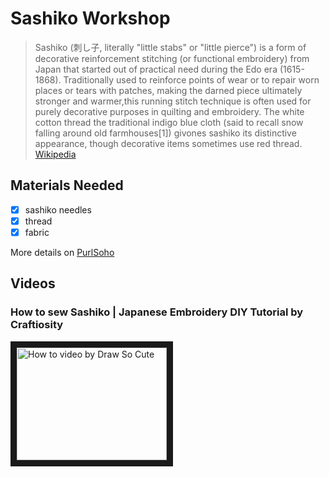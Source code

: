 # Sashiko Workshop 
> Sashiko (刺し子, literally "little stabs" or "little pierce") is a form of decorative reinforcement stitching (or functional embroidery) from Japan that started out of practical need during the Edo era (1615-1868). Traditionally used to reinforce points of wear or to repair worn places or tears with patches, making the darned piece ultimately stronger and warmer,this running stitch technique is often used for purely decorative purposes in quilting and embroidery. The white cotton thread  the traditional indigo blue cloth (said to recall snow falling around old farmhouses[1]) givones sashiko its distinctive appearance, though decorative items sometimes use red thread.
[Wikipedia](https://en.wikipedia.org/wiki/Sashiko_stitching)

## Materials Needed
- [x] sashiko needles 
- [x] thread
- [x] fabric

More details on [PurlSoho](https://www.purlsoho.com/create/sashiko/)

## Videos
### How to sew Sashiko | Japanese Embroidery DIY Tutorial by Craftiosity
<a href="http://www.youtube.com/watch?feature=player_embedded&v=fc6fA2Gdzvg
" target="_blank"><img src="http://img.youtube.com/vi/fc6fA2Gdzvg/0.jpg" 
alt="How to video by Draw So Cute" width="240" height="180" border="10" /></a>
